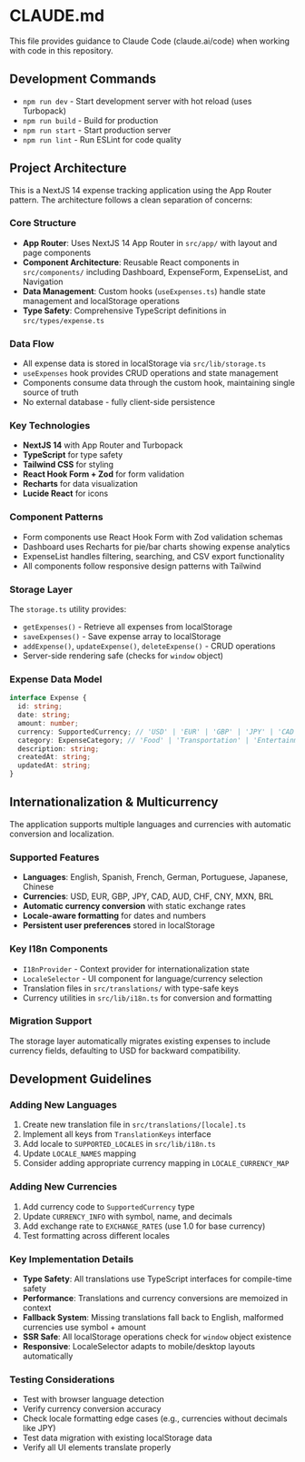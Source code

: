 # CLAUDE.md

This file provides guidance to Claude Code (claude.ai/code) when working with code in this repository.

## Development Commands

- `npm run dev` - Start development server with hot reload (uses Turbopack)
- `npm run build` - Build for production
- `npm run start` - Start production server  
- `npm run lint` - Run ESLint for code quality

## Project Architecture

This is a NextJS 14 expense tracking application using the App Router pattern. The architecture follows a clean separation of concerns:

### Core Structure
- **App Router**: Uses NextJS 14 App Router in `src/app/` with layout and page components
- **Component Architecture**: Reusable React components in `src/components/` including Dashboard, ExpenseForm, ExpenseList, and Navigation
- **Data Management**: Custom hooks (`useExpenses.ts`) handle state management and localStorage operations
- **Type Safety**: Comprehensive TypeScript definitions in `src/types/expense.ts`

### Data Flow
- All expense data is stored in localStorage via `src/lib/storage.ts`
- `useExpenses` hook provides CRUD operations and state management
- Components consume data through the custom hook, maintaining single source of truth
- No external database - fully client-side persistence

### Key Technologies
- **NextJS 14** with App Router and Turbopack
- **TypeScript** for type safety
- **Tailwind CSS** for styling
- **React Hook Form + Zod** for form validation
- **Recharts** for data visualization
- **Lucide React** for icons

### Component Patterns
- Form components use React Hook Form with Zod validation schemas
- Dashboard uses Recharts for pie/bar charts showing expense analytics
- ExpenseList handles filtering, searching, and CSV export functionality
- All components follow responsive design patterns with Tailwind

### Storage Layer
The `storage.ts` utility provides:
- `getExpenses()` - Retrieve all expenses from localStorage
- `saveExpenses()` - Save expense array to localStorage
- `addExpense()`, `updateExpense()`, `deleteExpense()` - CRUD operations
- Server-side rendering safe (checks for `window` object)

### Expense Data Model
```typescript
interface Expense {
  id: string;
  date: string;
  amount: number;
  currency: SupportedCurrency; // 'USD' | 'EUR' | 'GBP' | 'JPY' | 'CAD' | 'AUD' | 'CHF' | 'CNY' | 'MXN' | 'BRL'
  category: ExpenseCategory; // 'Food' | 'Transportation' | 'Entertainment' | 'Shopping' | 'Bills' | 'Other'
  description: string;
  createdAt: string;
  updatedAt: string;
}
```

## Internationalization & Multicurrency

The application supports multiple languages and currencies with automatic conversion and localization.

### Supported Features
- **Languages**: English, Spanish, French, German, Portuguese, Japanese, Chinese
- **Currencies**: USD, EUR, GBP, JPY, CAD, AUD, CHF, CNY, MXN, BRL
- **Automatic currency conversion** with static exchange rates
- **Locale-aware formatting** for dates and numbers
- **Persistent user preferences** stored in localStorage

### Key I18n Components
- `I18nProvider` - Context provider for internationalization state
- `LocaleSelector` - UI component for language/currency selection
- Translation files in `src/translations/` with type-safe keys
- Currency utilities in `src/lib/i18n.ts` for conversion and formatting

### Migration Support
The storage layer automatically migrates existing expenses to include currency fields, defaulting to USD for backward compatibility.

## Development Guidelines

### Adding New Languages
1. Create new translation file in `src/translations/[locale].ts`
2. Implement all keys from `TranslationKeys` interface
3. Add locale to `SUPPORTED_LOCALES` in `src/lib/i18n.ts`
4. Update `LOCALE_NAMES` mapping
5. Consider adding appropriate currency mapping in `LOCALE_CURRENCY_MAP`

### Adding New Currencies
1. Add currency code to `SupportedCurrency` type
2. Update `CURRENCY_INFO` with symbol, name, and decimals
3. Add exchange rate to `EXCHANGE_RATES` (use 1.0 for base currency)
4. Test formatting across different locales

### Key Implementation Details
- **Type Safety**: All translations use TypeScript interfaces for compile-time safety
- **Performance**: Translations and currency conversions are memoized in context
- **Fallback System**: Missing translations fall back to English, malformed currencies use symbol + amount
- **SSR Safe**: All localStorage operations check for `window` object existence
- **Responsive**: LocaleSelector adapts to mobile/desktop layouts automatically

### Testing Considerations
- Test with browser language detection
- Verify currency conversion accuracy
- Check locale formatting edge cases (e.g., currencies without decimals like JPY)
- Test data migration with existing localStorage data
- Verify all UI elements translate properly